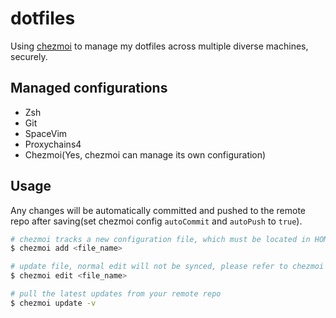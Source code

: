 # dotfiles

Using [chezmoi](https://www.chezmoi.io/) to manage my dotfiles across multiple diverse machines, securely.

## Managed configurations

- Zsh
- Git
- SpaceVim
- Proxychains4
- Chezmoi(Yes, chezmoi can manage its own configuration)

## Usage

Any changes will be automatically committed and pushed to the remote repo after saving(set chezmoi config `autoCommit` and `autoPush` to `true`).

```sh
# chezmoi tracks a new configuration file, which must be located in HOME dir
$ chezmoi add <file_name>

# update file, normal edit will not be synced, please refer to chezmoi documentation
$ chezmoi edit <file_name>

# pull the latest updates from your remote repo
$ chezmoi update -v
```
